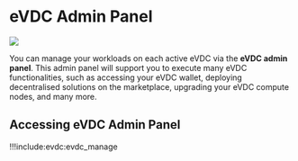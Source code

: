 # eVDC Admin Panel

![](evdcadmin.png)

You can manage your workloads on each active eVDC via the __eVDC admin panel__. This admin panel will support you to execute many eVDC functionalities, such as accessing your eVDC wallet, deploying decentralised solutions on the marketplace, upgrading your eVDC compute nodes, and many more.

## Accessing eVDC Admin Panel

!!!include:evdc:evdc_manage

